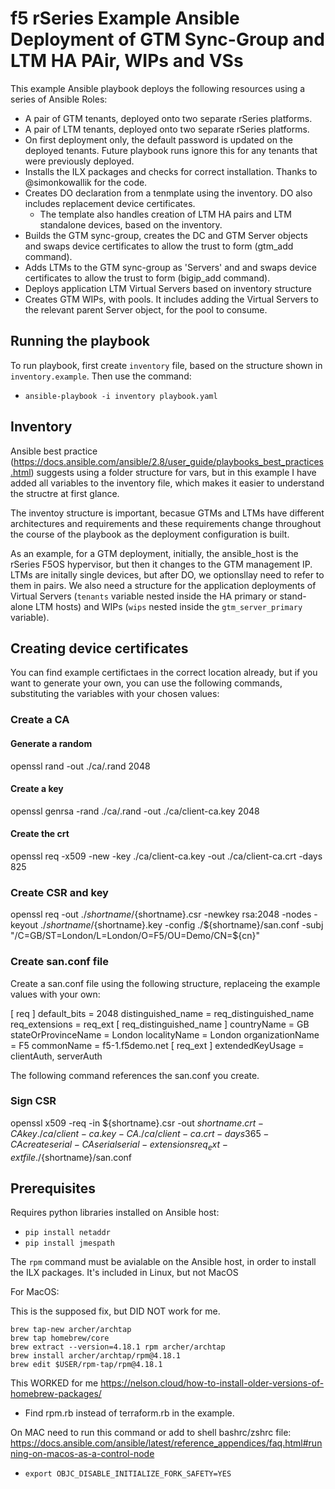 # f5 rSeries Example Ansible Deployment of GTM Sync-Group and LTM HA PAir, WIPs and VSs

This example Ansible playbook deploys the following resources using a series of Ansible Roles:

- A pair of GTM tenants, deployed onto two separate rSeries platforms.
- A pair of LTM tenants, deployed onto two separate rSeries platforms.
- On first deployment only, the default password is updated on the deployed tenants.  Future playbook runs ignore this for any tenants that were previously deployed.
- Installs the ILX packages and checks for correct installation.  Thanks to @simonkowallik for the code.
- Creates DO declaration from a tenmplate using the inventory.  DO also includes replacement device certificates.
  - The template also handles creation of LTM HA pairs and LTM standalone devices, based on the inventory.
- Builds the GTM sync-group, creates the DC and GTM Server objects and swaps device certificates to allow the trust to form (gtm_add command).
- Adds LTMs to the GTM sync-group as 'Servers' and and swaps device certificates to allow the trust to form (bigip_add command).
- Deploys application LTM Virtual Servers based on inventory structure
- Creates GTM WIPs, with pools.  It includes adding the Virtual Servers to the relevant parent Server object, for the pool to consume.


## Running the playbook

To run playbook, first create `inventory` file, based on the structure shown in `inventory.example`.  Then use the command:
- `ansible-playbook -i inventory playbook.yaml`

## Inventory

Ansible best practice (https://docs.ansible.com/ansible/2.8/user_guide/playbooks_best_practices.html) suggests using a folder structure for vars, but in this example I have added all variables to the inventory file, which makes it easier to understand the structre at first glance.  

The inventoy structure is important, becasue GTMs and LTMs have different architectures and requirements and these requirements change throughout the course of the playbook as the deployment configuration is built.

As an example, for a GTM deployment, initially, the ansible_host is the rSeries F5OS hypervisor, but then it changes to the GTM management IP.  LTMs are initally single devices, but after DO, we optionsllay need to refer to them in pairs.  We also need a structure for the application deployments of Virtual Servers (`tenants` variable nested inside the HA primary or stand-alone LTM hosts) and WIPs (`wips` nested inside the `gtm_server_primary` variable).


## Creating device certificates 

You can find example certifictaes in the correct location already, but if you want to generate your own, you can use the following commands, substituting the variables with your chosen values: 

### Create a CA

#### Generate a random
openssl rand -out ./ca/.rand 2048

#### Create a key
openssl genrsa -rand ./ca/.rand -out ./ca/client-ca.key 2048

#### Create the crt
openssl req -x509 -new -key ./ca/client-ca.key -out ./ca/client-ca.crt -days 825


### Create CSR and key
openssl req -out ./${shortname}/${shortname}.csr -newkey rsa:2048 -nodes -keyout ./${shortname}/${shortname}.key -config ./${shortname}/san.conf -subj "/C=GB/ST=London/L=London/O=F5/OU=Demo/CN=${cn}"

### Create san.conf file
Create a san.conf file using the following structure, replaceing the example values with your own:

[ req ]
default_bits       = 2048
distinguished_name = req_distinguished_name
req_extensions     = req_ext
[ req_distinguished_name ]
countryName                 = GB
stateOrProvinceName         = London
localityName               = London
organizationName           = F5
commonName                 = f5-1.f5demo.net
[ req_ext ]
extendedKeyUsage = clientAuth, serverAuth

The following command references the san.conf you create.


### Sign CSR
openssl x509 -req -in ${shortname}.csr -out ${shortname}.crt -CAkey ./ca/client-ca.key -CA ./ca/client-ca.crt -days 365 -CAcreateserial -CAserial serial -extensions req_ext -extfile ./${shortname}/san.conf


## Prerequisites 

Requires python libraries installed on Ansible host:
- `pip install netaddr`
- `pip install jmespath`


The `rpm` command must be avialable on the Ansible host, in order to install the ILX packages.  It's included in Linux, but not MacOS

For MacOS:

This is the supposed fix, but DID NOT work for me.

    brew tap-new archer/archtap
    brew tap homebrew/core
    brew extract --version=4.18.1 rpm archer/archtap
    brew install archer/archtap/rpm@4.18.1
    brew edit $USER/rpm-tap/rpm@4.18.1

This WORKED for me https://nelson.cloud/how-to-install-older-versions-of-homebrew-packages/
- Find rpm.rb instead of terraform.rb in the example.

On MAC need to run this command or add to shell bashrc/zshrc file:  https://docs.ansible.com/ansible/latest/reference_appendices/faq.html#running-on-macos-as-a-control-node
- `export OBJC_DISABLE_INITIALIZE_FORK_SAFETY=YES`